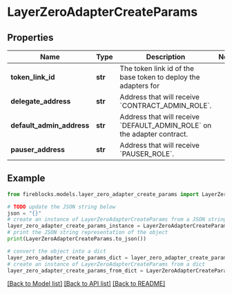 # LayerZeroAdapterCreateParams


## Properties

Name | Type | Description | Notes
------------ | ------------- | ------------- | -------------
**token_link_id** | **str** | The token link id of the base token to deploy the adapters for | 
**delegate_address** | **str** | Address that will receive &#x60;CONTRACT_ADMIN_ROLE&#x60;. | 
**default_admin_address** | **str** | Address that will receive &#x60;DEFAULT_ADMIN_ROLE&#x60; on the adapter contract. | 
**pauser_address** | **str** | Address that will receive &#x60;PAUSER_ROLE&#x60;. | 

## Example

```python
from fireblocks.models.layer_zero_adapter_create_params import LayerZeroAdapterCreateParams

# TODO update the JSON string below
json = "{}"
# create an instance of LayerZeroAdapterCreateParams from a JSON string
layer_zero_adapter_create_params_instance = LayerZeroAdapterCreateParams.from_json(json)
# print the JSON string representation of the object
print(LayerZeroAdapterCreateParams.to_json())

# convert the object into a dict
layer_zero_adapter_create_params_dict = layer_zero_adapter_create_params_instance.to_dict()
# create an instance of LayerZeroAdapterCreateParams from a dict
layer_zero_adapter_create_params_from_dict = LayerZeroAdapterCreateParams.from_dict(layer_zero_adapter_create_params_dict)
```
[[Back to Model list]](../README.md#documentation-for-models) [[Back to API list]](../README.md#documentation-for-api-endpoints) [[Back to README]](../README.md)


